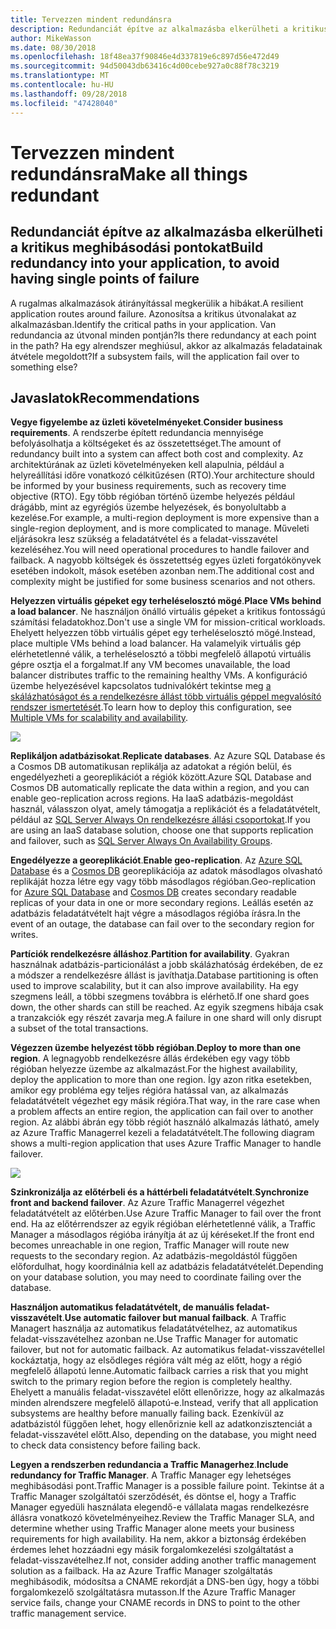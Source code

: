 ```yaml
---
title: Tervezzen mindent redundánsra
description: Redundanciát építve az alkalmazásba elkerülheti a kritikus meghibásodási pontokat.
author: MikeWasson
ms.date: 08/30/2018
ms.openlocfilehash: 18f48ea37f90846e4d337819e6c897d56e472d49
ms.sourcegitcommit: 94d50043db63416c4d00cebe927a0c88f78c3219
ms.translationtype: MT
ms.contentlocale: hu-HU
ms.lasthandoff: 09/28/2018
ms.locfileid: "47428040"
---
```

# <a name="make-all-things-redundant"></a><span data-ttu-id="42afa-103">Tervezzen mindent redundánsra</span><span class="sxs-lookup"><span data-stu-id="42afa-103">Make all things redundant</span></span>

## <a name="build-redundancy-into-your-application-to-avoid-having-single-points-of-failure"></a><span data-ttu-id="42afa-104">Redundanciát építve az alkalmazásba elkerülheti a kritikus meghibásodási pontokat</span><span class="sxs-lookup"><span data-stu-id="42afa-104">Build redundancy into your application, to avoid having single points of failure</span></span>

<span data-ttu-id="42afa-105">A rugalmas alkalmazások átirányítással megkerülik a hibákat.</span><span class="sxs-lookup"><span data-stu-id="42afa-105">A resilient application routes around failure.</span></span> <span data-ttu-id="42afa-106">Azonosítsa a kritikus útvonalakat az alkalmazásban.</span><span class="sxs-lookup"><span data-stu-id="42afa-106">Identify the critical paths in your application.</span></span> <span data-ttu-id="42afa-107">Van redundancia az útvonal minden pontján?</span><span class="sxs-lookup"><span data-stu-id="42afa-107">Is there redundancy at each point in the path?</span></span> <span data-ttu-id="42afa-108">Ha egy alrendszer meghiúsul, akkor az alkalmazás feladatainak átvétele megoldott?</span><span class="sxs-lookup"><span data-stu-id="42afa-108">If a subsystem fails, will the application fail over to something else?</span></span>

## <a name="recommendations"></a><span data-ttu-id="42afa-109">Javaslatok</span><span class="sxs-lookup"><span data-stu-id="42afa-109">Recommendations</span></span> 

<span data-ttu-id="42afa-110">**Vegye figyelembe az üzleti követelményeket**.</span><span class="sxs-lookup"><span data-stu-id="42afa-110">**Consider business requirements**.</span></span> <span data-ttu-id="42afa-111">A rendszerbe épített redundancia mennyisége befolyásolhatja a költségeket és az összetettséget.</span><span class="sxs-lookup"><span data-stu-id="42afa-111">The amount of redundancy built into a system can affect both cost and complexity.</span></span> <span data-ttu-id="42afa-112">Az architektúrának az üzleti követelményeken kell alapulnia, például a helyreállítási időre vonatkozó célkitűzésen (RTO).</span><span class="sxs-lookup"><span data-stu-id="42afa-112">Your architecture should be informed by your business requirements, such as recovery time objective (RTO).</span></span> <span data-ttu-id="42afa-113">Egy több régióban történő üzembe helyezés például drágább, mint az egyrégiós üzembe helyezések, és bonyolultabb a kezelése.</span><span class="sxs-lookup"><span data-stu-id="42afa-113">For example, a multi-region deployment is more expensive than a single-region deployment, and is more complicated to manage.</span></span> <span data-ttu-id="42afa-114">Műveleti eljárásokra lesz szükség a feladatátvétel és a feladat-visszavétel kezeléséhez.</span><span class="sxs-lookup"><span data-stu-id="42afa-114">You will need operational procedures to handle failover and failback.</span></span> <span data-ttu-id="42afa-115">A nagyobb költségek és összetettség egyes üzleti forgatókönyvek esetében indokolt, mások esetében azonban nem.</span><span class="sxs-lookup"><span data-stu-id="42afa-115">The additional cost and complexity might be justified for some business scenarios and not others.</span></span>

<span data-ttu-id="42afa-116">**Helyezzen virtuális gépeket egy terheléselosztó mögé**.</span><span class="sxs-lookup"><span data-stu-id="42afa-116">**Place VMs behind a load balancer**.</span></span> <span data-ttu-id="42afa-117">Ne használjon önálló virtuális gépeket a kritikus fontosságú számítási feladatokhoz.</span><span class="sxs-lookup"><span data-stu-id="42afa-117">Don't use a single VM for mission-critical workloads.</span></span> <span data-ttu-id="42afa-118">Ehelyett helyezzen több virtuális gépet egy terheléselosztó mögé.</span><span class="sxs-lookup"><span data-stu-id="42afa-118">Instead, place multiple VMs behind a load balancer.</span></span> <span data-ttu-id="42afa-119">Ha valamelyik virtuális gép elérhetetlenné válik, a terheléselosztó a többi megfelelő állapotú virtuális gépre osztja el a forgalmat.</span><span class="sxs-lookup"><span data-stu-id="42afa-119">If any VM becomes unavailable, the load balancer distributes traffic to the remaining healthy VMs.</span></span> <span data-ttu-id="42afa-120">A konfiguráció üzembe helyezésével kapcsolatos tudnivalókért tekintse meg [a skálázhatóságot és a rendelkezésre állást több virtuális géppel megvalósító rendszer ismertetését][multi-vm-blueprint].</span><span class="sxs-lookup"><span data-stu-id="42afa-120">To learn how to deploy this configuration, see [Multiple VMs for scalability and availability][multi-vm-blueprint].</span></span>

![](./images/load-balancing.svg)

<span data-ttu-id="42afa-121">**Replikáljon adatbázisokat**.</span><span class="sxs-lookup"><span data-stu-id="42afa-121">**Replicate databases**.</span></span> <span data-ttu-id="42afa-122">Az Azure SQL Database és a Cosmos DB automatikusan replikálja az adatokat a régión belül, és engedélyezheti a georeplikációt a régiók között.</span><span class="sxs-lookup"><span data-stu-id="42afa-122">Azure SQL Database and Cosmos DB automatically replicate the data within a region, and you can enable geo-replication across regions.</span></span> <span data-ttu-id="42afa-123">Ha IaaS adatbázis-megoldást használ, válasszon olyat, amely támogatja a replikációt és a feladatátvételt, például az [SQL Server Always On rendelkezésre állási csoportokat][sql-always-on].</span><span class="sxs-lookup"><span data-stu-id="42afa-123">If you are using an IaaS database solution, choose one that supports replication and failover, such as [SQL Server Always On Availability Groups][sql-always-on].</span></span> 

<span data-ttu-id="42afa-124">**Engedélyezze a georeplikációt**.</span><span class="sxs-lookup"><span data-stu-id="42afa-124">**Enable geo-replication**.</span></span> <span data-ttu-id="42afa-125">Az [Azure SQL Database][sql-geo-replication] és a [Cosmos DB][cosmosdb-geo-replication] georeplikációja az adatok másodlagos olvasható replikáját hozza létre egy vagy több másodlagos régióban.</span><span class="sxs-lookup"><span data-stu-id="42afa-125">Geo-replication for [Azure SQL Database][sql-geo-replication] and [Cosmos DB][cosmosdb-geo-replication] creates secondary readable replicas of your data in one or more secondary regions.</span></span> <span data-ttu-id="42afa-126">Leállás esetén az adatbázis feladatátvételt hajt végre a másodlagos régióba írásra.</span><span class="sxs-lookup"><span data-stu-id="42afa-126">In the event of an outage, the database can fail over to the secondary region for writes.</span></span>

<span data-ttu-id="42afa-127">**Partíciók rendelkezésre álláshoz**.</span><span class="sxs-lookup"><span data-stu-id="42afa-127">**Partition for availability**.</span></span> <span data-ttu-id="42afa-128">Gyakran használnak adatbázis-particionálást a jobb skálázhatóság érdekében, de ez a módszer a rendelkezésre állást is javíthatja.</span><span class="sxs-lookup"><span data-stu-id="42afa-128">Database partitioning is often used to improve scalability, but it can also improve availability.</span></span> <span data-ttu-id="42afa-129">Ha egy szegmens leáll, a többi szegmens továbbra is elérhető.</span><span class="sxs-lookup"><span data-stu-id="42afa-129">If one shard goes down, the other shards can still be reached.</span></span> <span data-ttu-id="42afa-130">Az egyik szegmens hibája csak a tranzakciók egy részét zavarja meg.</span><span class="sxs-lookup"><span data-stu-id="42afa-130">A failure in one shard will only disrupt a subset of the total transactions.</span></span> 

<span data-ttu-id="42afa-131">**Végezzen üzembe helyezést több régióban**.</span><span class="sxs-lookup"><span data-stu-id="42afa-131">**Deploy to more than one region**.</span></span> <span data-ttu-id="42afa-132">A legnagyobb rendelkezésre állás érdekében egy vagy több régióban helyezze üzembe az alkalmazást.</span><span class="sxs-lookup"><span data-stu-id="42afa-132">For the highest availability, deploy the application to more than one region.</span></span> <span data-ttu-id="42afa-133">Így azon ritka esetekben, amikor egy probléma egy teljes régióra hatással van, az alkalmazás feladatátvételt végezhet egy másik régióra.</span><span class="sxs-lookup"><span data-stu-id="42afa-133">That way, in the rare case when a problem affects an entire region, the application can fail over to another region.</span></span> <span data-ttu-id="42afa-134">Az alábbi ábrán egy több régiót használó alkalmazás látható, amely az Azure Traffic Managerrel kezeli a feladatátvételt.</span><span class="sxs-lookup"><span data-stu-id="42afa-134">The following diagram shows a multi-region application that uses Azure Traffic Manager to handle failover.</span></span>

![](images/failover.svg)

<span data-ttu-id="42afa-135">**Szinkronizálja az előtérbeli és a háttérbeli feladatátvételt**.</span><span class="sxs-lookup"><span data-stu-id="42afa-135">**Synchronize front and backend failover**.</span></span> <span data-ttu-id="42afa-136">Az Azure Traffic Managerrel végezhet feladatátvételt az előtérben.</span><span class="sxs-lookup"><span data-stu-id="42afa-136">Use Azure Traffic Manager to fail over the front end.</span></span> <span data-ttu-id="42afa-137">Ha az előtérrendszer az egyik régióban elérhetetlenné válik, a Traffic Manager a másodlagos régióba irányítja át az új kéréseket.</span><span class="sxs-lookup"><span data-stu-id="42afa-137">If the front end becomes unreachable in one region, Traffic Manager will route new requests to the secondary region.</span></span> <span data-ttu-id="42afa-138">Az adatbázis-megoldástól függően előfordulhat, hogy koordinálnia kell az adatbázis feladatátvételét.</span><span class="sxs-lookup"><span data-stu-id="42afa-138">Depending on your database solution, you may need to coordinate failing over the database.</span></span> 

<span data-ttu-id="42afa-139">**Használjon automatikus feladatátvételt, de manuális feladat-visszavételt**.</span><span class="sxs-lookup"><span data-stu-id="42afa-139">**Use automatic failover but manual failback**.</span></span> <span data-ttu-id="42afa-140">A Traffic Managert használja az automatikus feladatátvételhez, az automatikus feladat-visszavételhez azonban ne.</span><span class="sxs-lookup"><span data-stu-id="42afa-140">Use Traffic Manager for automatic failover, but not for automatic failback.</span></span> <span data-ttu-id="42afa-141">Az automatikus feladat-visszavétellel kockáztatja, hogy az elsődleges régióra vált még az előtt, hogy a régió megfelelő állapotú lenne.</span><span class="sxs-lookup"><span data-stu-id="42afa-141">Automatic failback carries a risk that you might switch to the primary region before the region is completely healthy.</span></span> <span data-ttu-id="42afa-142">Ehelyett a manuális feladat-visszavétel előtt ellenőrizze, hogy az alkalmazás minden alrendszere megfelelő állapotú-e.</span><span class="sxs-lookup"><span data-stu-id="42afa-142">Instead, verify that all application subsystems are healthy before manually failing back.</span></span> <span data-ttu-id="42afa-143">Ezenkívül az adatbázistól függően lehet, hogy ellenőriznie kell az adatkonzisztenciát a feladat-visszavétel előtt.</span><span class="sxs-lookup"><span data-stu-id="42afa-143">Also, depending on the database, you might need to check data consistency before failing back.</span></span>

<span data-ttu-id="42afa-144">**Legyen a rendszerben redundancia a Traffic Managerhez**.</span><span class="sxs-lookup"><span data-stu-id="42afa-144">**Include redundancy for Traffic Manager**.</span></span> <span data-ttu-id="42afa-145">A Traffic Manager egy lehetséges meghibásodási pont.</span><span class="sxs-lookup"><span data-stu-id="42afa-145">Traffic Manager is a possible failure point.</span></span> <span data-ttu-id="42afa-146">Tekintse át a Traffic Manager szolgáltatói szerződését, és döntse el, hogy a Traffic Manager egyedüli használata elegendő-e vállalata magas rendelkezésre állásra vonatkozó követelményeihez.</span><span class="sxs-lookup"><span data-stu-id="42afa-146">Review the Traffic Manager SLA, and determine whether using Traffic Manager alone meets your business requirements for high availability.</span></span> <span data-ttu-id="42afa-147">Ha nem, akkor a biztonság érdekében érdemes lehet hozzáadni egy másik forgalomkezelési szolgáltatást a feladat-visszavételhez.</span><span class="sxs-lookup"><span data-stu-id="42afa-147">If not, consider adding another traffic management solution as a failback.</span></span> <span data-ttu-id="42afa-148">Ha az Azure Traffic Manager szolgáltatás meghibásodik, módosítsa a CNAME rekordját a DNS-ben úgy, hogy a többi forgalomkezelő szolgáltatásra mutasson.</span><span class="sxs-lookup"><span data-stu-id="42afa-148">If the Azure Traffic Manager service fails, change your CNAME records in DNS to point to the other traffic management service.</span></span>



<!-- links -->

[multi-vm-blueprint]: ../../reference-architectures/virtual-machines-windows/multi-vm.md

[cassandra]: https://cassandra.apache.org/
[cosmosdb-geo-replication]: /azure/cosmos-db/distribute-data-globally
[sql-always-on]: https://msdn.microsoft.com/library/hh510230.aspx
[sql-geo-replication]: /azure/sql-database/sql-database-geo-replication-overview

